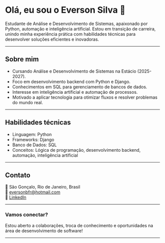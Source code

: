 # Olá, eu sou o Everson Silva 👋

Estudante de Análise e Desenvolvimento de Sistemas, apaixonado por Python, automação e inteligência artificial. Estou em transição de carreira, unindo minha experiência prática com habilidades técnicas para desenvolver soluções eficientes e inovadoras.

---

## Sobre mim

- Cursando Análise e Desenvolvimento de Sistemas na Estácio (2025-2027).  
- Foco em desenvolvimento backend com Python e Django.  
- Conhecimentos em SQL para gerenciamento de bancos de dados.  
- Interesse em inteligência artificial e automação de processos.  
- Motivado a aplicar tecnologia para otimizar fluxos e resolver problemas do mundo real.

---

## Habilidades técnicas

- Linguagem: Python  
- Frameworks: Django  
- Banco de Dados: SQL  
- Conceitos: Lógica de programação, desenvolvimento backend, automação, inteligência artificial  

---

## Contato

📍 São Gonçalo, Rio de Janeiro, Brasil  
📧 eversonbfr@hotmail.com  
🔗 [LinkedIn](https://www.linkedin.com/in/everson1991)  

---

### Vamos conectar?

Estou aberto a colaborações, troca de conhecimento e oportunidades na área de desenvolvimento de software!

---

<!--  
Everson Silva | GitHub Profile README - Focado em ADS  
-->
